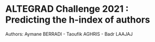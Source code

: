 # ALTEGRAD Challenge 2021 : Predicting the h-index of authors

Authors: Aymane BERRADI - Taoufik AGHRIS - Badr LAAJAJ

